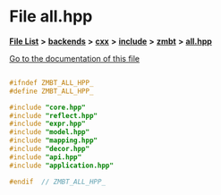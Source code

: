 

# File all.hpp

[**File List**](files.md) **>** [**backends**](dir_e0e3bad64fbfd08934d555b945409197.md) **>** [**cxx**](dir_2a0640ff8f8d193383b3226ce9e70e40.md) **>** [**include**](dir_33cabc3ab2bb40d6ea24a24cae2f30b8.md) **>** [**zmbt**](dir_2115e3e51895e4107b806d6d2319263e.md) **>** [**all.hpp**](all_8hpp.md)

[Go to the documentation of this file](all_8hpp.md)


```C++

#ifndef ZMBT_ALL_HPP_
#define ZMBT_ALL_HPP_

#include "core.hpp"
#include "reflect.hpp"
#include "expr.hpp"
#include "model.hpp"
#include "mapping.hpp"
#include "decor.hpp"
#include "api.hpp"
#include "application.hpp"

#endif  // ZMBT_ALL_HPP_
```


